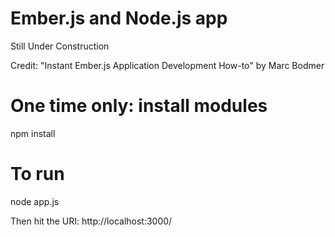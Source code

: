 # Ember.js and Node.js app
Still Under Construction

Credit:
"Instant Ember.js Application Development How-to" by Marc Bodmer 

# One time only: install modules

 npm install


# To run

 node app.js

Then hit the URI:  http://localhost:3000/
